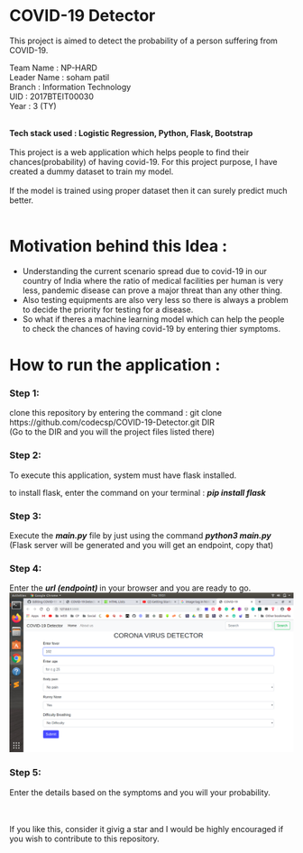
# COVID-19 Detector


This project is aimed to detect the probability of a person suffering from COVID-19. 
	
Team Name : NP-HARD <br>
Leader Name : soham patil <br>
Branch : Information Technology<br>
UID : 2017BTEIT00030 <br>
Year : 3 (TY) </h3>


<br>
     <b> Tech stack used : Logistic Regression, Python, Flask, Bootstrap</b> 
<br>
<br>
This project is a web application which helps people to find their chances(probability) of having
covid-19. For this project purpose, I have created a dummy dataset to train my model.
<br>
<br>
If the model is trained using proper dataset then it can surely predict much better.
<br>
<br>

<h1> Motivation behind this Idea : </h1>	

<ul>
  <li>Understanding the current scenario spread due to covid-19 in our country of India where the ratio of medical facilities
per human is very less, pandemic disease can prove a major threat than any other thing.</li>
  <li>Also testing equipments are also very less so there is always a problem to decide the priority for testing for a disease.</li>
  <li>So what if theres a machine learning model which can help the people to check the chances of having covid-19 by entering 
thier symptoms.</li>
</ul>


<h1>How to run the application : </h1>

<h3> Step 1: </h3> clone this repository by entering the command : git clone https://github.com/codecsp/COVID-19-Detector.git DIR<br>
(Go to the DIR and you will the project files listed there)

<h3> Step 2: </h3> To execute this application, system must have flask installed.

to install flask, enter the command on your terminal : <b>  <i> pip install flask </b> </i>

<h3> Step 3: </h3>Execute the <b><i>main.py</i></b> file by just using the command <b>  <i> python3 main.py </b></i>
(Flask server will be generated and you will get an endpoint, copy that)

<h3> Step 4: </h3>Enter  the <b><i> url (endpoint) </b> </i> in your browser and you are ready to go.

<img src="images/home.png">

<h3> Step 5: </h3>Enter the details based on the symptoms and you will your probability.

<br><br>
If you like this, consider it givig a star and I would be highly encouraged if you wish to contribute to this repository.









